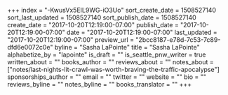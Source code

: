 +++
index = "-KwusVx5EIL9WG-iO3Uo"
sort_create_date = 1508527140
sort_last_updated = 1508527140
sort_publish_date = 1508527140
create_date = "2017-10-20T12:19:00-07:00"
publish_date = "2017-10-20T12:19:00-07:00"
date = "2017-10-20T12:19:00-07:00"
last_updated = "2017-10-20T12:19:00-07:00"
preview_url = "2bcc8187-e78d-7c53-7c89-dfd6e0072c0e"
byline = "Sasha LaPointe"
title = "Sasha LaPointe"
alphabetize_by = "lapointe"
is_draft = ""
is_seattle_pnw_writer = true
written_about = ""
books_author = ""
reviews_about = ""
notes_about = ["notes/last-nights-lit-crawl-was-worth-braving-the-traffic-apocalypse"]
sponsorships_author = ""
email = ""
twitter = ""
website = ""
bio = ""
reviews_byline = ""
notes_byline = ""
books_translator = ""
+++
